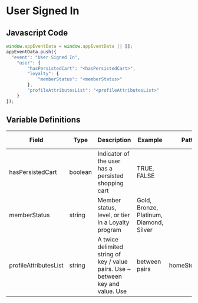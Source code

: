 # User Signed In

## Javascript Code
```js
window.appEventData = window.appEventData || [];
appEventData.push({
  "event": "User Signed In",
    "user": {
        "hasPersistedCart": "<hasPersistedCart>",
        "loyalty": {
            "memberStatus": "<memberStatus>"
        },
        "profileAttributesList": "<profileAttributesList>"
    }
});
```

## Variable Definitions

|Field|Type|Description|Example|Pattern|Min Length|Max Length|Minimum|Maximum|Multiple Of|
| --- | --- | --- | --- | --- | --- | --- | --- | --- | --- |
|hasPersistedCart|boolean|Indicator of the user has a persisted shopping cart|TRUE, FALSE|||||||
|memberStatus|string|Member status, level, or tier in a Loyalty program|Gold, Bronze, Platinum, Diamond, Silver|||||||
|profileAttributesList|string|A twice delimited string of key / value pairs.  Use ~ between key and value.  Use | between pairs|homeStore~234|loyaltyTier~gold|memberSince~2002|||||||
